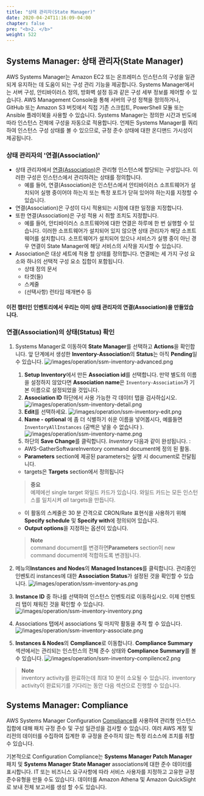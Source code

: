 ```yaml
---
title: "상태 관리자(State Manager)"
date: 2020-04-24T11:16:09-04:00
chapter: false
pre: "<b>2. </b>"
weight: 522
---
```


## Systems Manager: 상태 관리자(State Manager)
AWS Systems Manager는 Amazon EC2 또는 온프레미스 인스턴스의 구성을 일관되게 유지하는 데 도움이 되는 구성 관리 기능을 제공합니다. Systems Manager에서는 서버 구성, 안티바이러스 정의, 방화벽 설정 등과 같은 구성 세부 정보를 제어할 수 있습니다. AWS Management Console을 통해 서버의 구성 정책을 정의하거나, GitHub 또는 Amazon S3 버킷에서 직접 기존 스크립트, PowerShell 모듈 또는 Ansible 플레이북을 사용할 수 있습니다. Systems Manager는 정의한 시간과 빈도에 따라 인스턴스 전체에 구성을 자동으로 적용합니다. 언제든 Systems Manager를 쿼리하여 인스턴스 구성 상태를 볼 수 있으므로, 규정 준수 상태에 대한 온디맨드 가시성이 제공됩니다.

### 상태 관리자의 '연결(Association)'
* 상태 관리자에서 [연결(Association)](https://docs.aws.amazon.com/systems-manager/latest/userguide/systems-manager-associations.html)은 관리형 인스턴스에 할당되는 구성입니다. 이러한 구성은 인스턴스에서 관리하려는 상태를 정의합니다. 
  * 예를 들어, 연결(Association)은 인스턴스에서 안티바이러스 소프트웨어가 설치되어 실행 중이어야 하는지 또는 특정 포트가 닫혀 있어야 하는지를 지정할 수 있습니다. 
* 연결(Association)은 구성이 다시 적용되는 시점에 대한 일정을 지정합니다. 
* 또한 연결(Association)은 구성 적용 시 취할 조치도 지정합니다. 
  * 예를 들어, 안티바이러스 소프트웨어에 대한 연결은 하루에 한 번 실행할 수 있습니다. 이러한 소프트웨어가 설치되어 있지 않으면 상태 관리자가 해당 소프트웨어를 설치합니다. 소프트웨어가 설치되어 있으나 서비스가 실행 중이 아닌 경우 연결이 State Manager에 해당 서비스의 시작을 지시할 수 있습니다.
* Association은 대상 세트에 적용 할 상태를 정의합니다. 연결에는 세 가지 구성 요소와 하나의 선택적 구성 요소 집합이 포함됩니다.
  * 상태 정의 문서
  * 타겟(들)
  * 스케줄
  * (선택사항) 런타임 매개변수 등

#### 이전 챕터인 인벤토리에서 우리는 이미 상태 관리자의 연결(Association)을 만들었습니다.

### 연결(Association)의 상태(Status) 확인

1. Systems Manager로 이동하여 **State Manager**를 선택하고 **Actions**을 확인합니다. 앞 단계에서 생성한 **Inventory-Association**의 **Status**는 아직 **Pending**일 수 있습니다. 
   ![/images/operation/ssm-inventory-advanced.png](/images/operation/ssm-review-start.png)
   1. **Setup Inventory**에서 만든 **Association id**를 선택합니다. 만약 별도의 이름을 설정하지 않았다면 **Association name**은 `Inventory-Association`가 기본 이름으로 설정되었을 것입니다.
   1. **Association ID** 하단에서 사용 가능한 각 데이터 탭을 검사하십시오.
   ![/images/operation/ssm-inventory-detail.png](/images/operation/ssm-review-detail.png)
   1. **Edit**를 선택하세요.
   ![/images/operation/ssm-inventory-edit.png](/images/operation/ssm-review-edit.png)
   1. **Name - optional** 에 좀 더 식별하기 쉬운 이름을 넣어봅시다, 예를들면  `InventoryAllInstances` (공백은 넣을 수 없습니다 ).
   ![/images/operation/ssm-inventory-name.png](/images/operation/ssm-review-name.png)
   1. 하단의 **Save Change**를 클릭합니다.
_Inventory_ 다음과 같이 완성됩니다. :
   * AWS-GatherSoftwareInventory command document에 정의 된 활동.
   * **Parameters** section에 제공된 parameters는 실행 시 document로 전달됩니다.
   * targets은 **Targets** section에서 정의됩니다
   >**중요**<br> 예제에선 single target 와일드 카드가 있습니다. 와일드 카드는 모든 인스턴스를 일치시켜 _all_ targets을 만듭니다.
   * 이 활동의 스케줄은 30 분 간격으로 CRON/Rate 표현식을 사용하기 위해 **Specify schedule** 및 **Specify with**에 정의되어 있습니다.
   * **Output options**을 지정하는 옵션이 있습니다.
   >**Note**<br> command document를 변경하면**Parameters** section이 new command document에 적합하도록 변경됩니다. 
 

1. 메뉴의**Instances and Nodes**의  **Managed Instances**를 클릭합니다. 관리중인 인벤토리 instances에 대한 **Association Status**가 설정된 것을 확인할 수 있습니다.
   ![/images/operation/ssm-inventory-as.png](/images/operation/ssm-review-as.png)
1. **Instance ID** 중 하나를 선택하여 인스턴스 인벤토리로 이동하십시오. 이제 인벤토리 탭이 채워진 것을 확인할 수 있습니다.
   ![/images/operation/ssm-inventory-inventory.png](/images/operation/ssm-review-inventory.png)
1.  Associations 탭에서 associations 및 마지막 활동을 추적 할 수 있습니다.
   ![/images/operation/ssm-inventory-associate.png](/images/operation/ssm-review-associate.png)

1. **Instances & Nodes**의 **Compliance**로 이동합니다. **Compliance Summary** 섹션에서는 관리되는 인스턴스의 전체 준수 상태와 **Compliance Summary**를 볼 수 있습니다.
   ![/images/operation/ssm-inventory-compilence2.png](/images/operation/ssm-review-compilence2.png)

>**Note**<br>inventory activity를 완료하는데 최대 10 분이 소요될 수 있습니다. inventory activity이 완료되기를 기다리는 동안 다음 섹션으로 진행할 수 있습니다.

## Systems Manager: Compliance

AWS Systems Manager Configuration [Compliance](https://docs.aws.amazon.com/systems-manager/latest/userguide/systems-manager-compliance.html)를 사용하여 관리형 인스턴스 집합에 대해 패치 규정 준수 및 구성 일관성을 검사할 수 있습니다. 여러 AWS 계정 및 리전의 데이터를 수집하여 집계한 후 규정을 준수하지 않는 특정 리소스에 조치를 취할 수 있습니다. 

기본적으로 Configuration Compliance는 **Systems Manager Patch Manager** 패치 및 **Systems Manager State Manager** associations에 대한 준수 데이터를 표시합니다. IT 또는 비즈니스 요구사항에 따라 서비스 사용자를 지정하고 고유한 규정 준수유형을 만들 수도 있습니다. 데이터를 Amazon Athena 및 Amazon QuickSight로 보내 전체 보고서를 생성 할 수도 있습니다.
